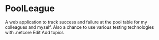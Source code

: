 # PoolLeague
A web application to track success and failure at the pool table for my colleagues and myself. Also a chance to use various testing technologies with .netcore Edit Add topics
